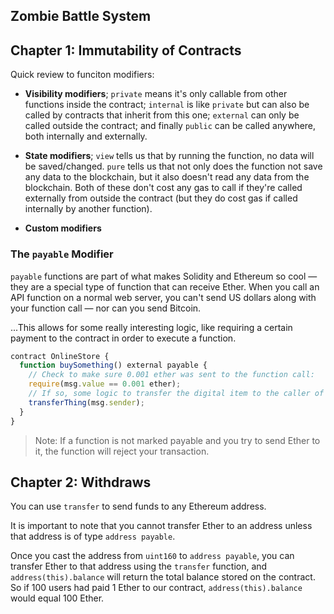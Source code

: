 ## Zombie Battle System

## Chapter 1: Immutability of Contracts

Quick review to funciton modifiers:

- **Visibility modifiers**; `private` means it's only callable from other functions inside the contract; `internal` is like `private` but can also be called by contracts that inherit from this one; `external` can only be called outside the contract; and finally `public` can be called anywhere, both internally and externally.

- **State modifiers**; `view` tells us that by running the function, no data will be saved/changed. `pure` tells us that not only does the function not save any data to the blockchain, but it also doesn't read any data from the blockchain. Both of these don't cost any gas to call if they're called externally from outside the contract (but they do cost gas if called internally by another function).

- **Custom modifiers**

### The `payable` Modifier

`payable` functions are part of what makes Solidity and Ethereum so cool — they are a special type of function that can receive Ether. When you call an API function on a normal web server, you can't send US dollars along with your function call — nor can you send Bitcoin.

...This allows for some really interesting logic, like requiring a certain payment to the contract in order to execute a function.

```js
contract OnlineStore {
  function buySomething() external payable {
    // Check to make sure 0.001 ether was sent to the function call:
    require(msg.value == 0.001 ether);
    // If so, some logic to transfer the digital item to the caller of the function:
    transferThing(msg.sender);
  }
}
```

> Note: If a function is not marked payable and you try to send Ether to it, the function will reject your transaction.

## Chapter 2: Withdraws

You can use `transfer` to send funds to any Ethereum address.

It is important to note that you cannot transfer Ether to an address unless that address is of type `address payable`.

Once you cast the address from `uint160` to `address payable`, you can transfer Ether to that address using the `transfer` function, and `address(this).balance` will return the total balance stored on the contract. So if 100 users had paid 1 Ether to our contract, `address(this).balance` would equal 100 Ether.
